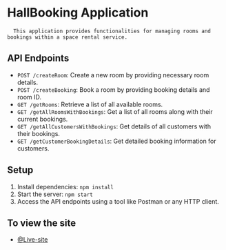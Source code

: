 # HallBooking Application
      This application provides functionalities for managing rooms and bookings within a space rental service.

## API Endpoints

- `POST /createRoom`: Create a new room by providing necessary room details.
- `POST /createBooking`: Book a room by providing booking details and room ID.
- `GET /getRooms`: Retrieve a list of all available rooms.
- `GET /getAllRoomsWithBookings`: Get a list of all rooms along with their current bookings.
- `GET /getAllCustomersWithBookings`: Get details of all customers with their bookings.
- `GET /getCustomerBookingDetails`: Get detailed booking information for customers.

## Setup
1. Install dependencies: `npm install`
2. Start the server: `npm start`
3. Access the API endpoints using a tool like Postman or any HTTP client.

## To view the site
- [@Live-site](https://hallbooking-p0md.onrender.com)
